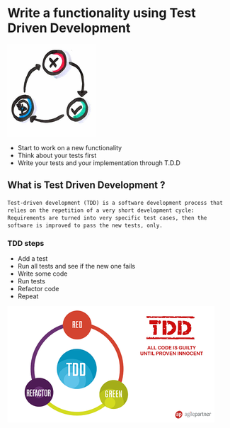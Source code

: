 # Write a functionality using Test Driven Development
![TDD](photos/tdd.png)  

* Start to work on a new functionality
* Think about your tests first
* Write your tests and your implementation through T.D.D

## What is Test Driven Development ?
`Test-driven development (TDD) is a software development process that relies on the repetition of a very short development cycle: Requirements are turned into very specific test cases, then the software is improved to pass the new tests, only.`

### TDD steps  
* Add a test  
* Run all tests and see if the new one fails  
* Write some code  
* Run tests  
* Refactor code  
* Repeat

![TDD](photos/tdd1.png)  

